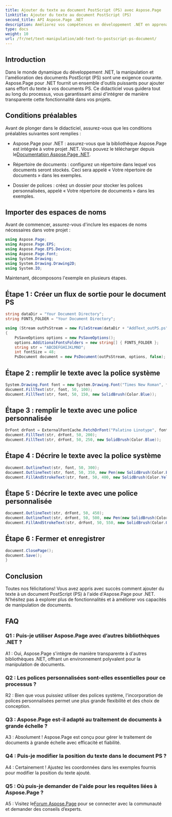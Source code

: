 ```yaml
---
title: Ajouter du texte au document PostScript (PS) avec Aspose.Page
linktitle: Ajouter du texte au document PostScript (PS)
second_title: API Aspose.Page .NET
description: Améliorez vos compétences en développement .NET en apprenant à ajouter du texte aux documents PostScript (PS) à l'aide d'Aspose.Page. Explorez des exemples étape par étape et libérez le pouvoir de la manipulation de documents.
type: docs
weight: 10
url: /fr/net/text-manipulation/add-text-to-postscript-ps-document/
---
```

## Introduction

Dans le monde dynamique du développement .NET, la manipulation et l'amélioration des documents PostScript (PS) sont une exigence courante. Aspose.Page pour .NET fournit un ensemble d'outils puissants pour ajouter sans effort du texte à vos documents PS. Ce didacticiel vous guidera tout au long du processus, vous garantissant ainsi d'intégrer de manière transparente cette fonctionnalité dans vos projets.

## Conditions préalables

Avant de plonger dans le didacticiel, assurez-vous que les conditions préalables suivantes sont remplies :

-  Aspose.Page pour .NET : assurez-vous que la bibliothèque Aspose.Page est intégrée à votre projet .NET. Vous pouvez le télécharger depuis le[Documentation Aspose.Page .NET](https://reference.aspose.com/page/net/).

- Répertoire de documents : configurez un répertoire dans lequel vos documents seront stockés. Ceci sera appelé « Votre répertoire de documents » dans les exemples.

- Dossier de polices : créez un dossier pour stocker les polices personnalisées, appelé « Votre répertoire de documents » dans les exemples.

## Importer des espaces de noms

Avant de commencer, assurez-vous d'inclure les espaces de noms nécessaires dans votre projet :

```csharp
using Aspose.Page;
using Aspose.Page.EPS;
using Aspose.Page.EPS.Device;
using Aspose.Page.Font;
using System.Drawing;
using System.Drawing.Drawing2D;
using System.IO;
```

Maintenant, décomposons l'exemple en plusieurs étapes.

## Étape 1 : Créer un flux de sortie pour le document PS

```csharp
string dataDir = "Your Document Directory";
string FONTS_FOLDER = "Your Document Directory";

using (Stream outPsStream = new FileStream(dataDir + "AddText_outPS.ps", FileMode.Create))
{
    PsSaveOptions options = new PsSaveOptions();
    options.AdditionalFontsFolders = new string[] { FONTS_FOLDER };
    string str = "ABCDEFGHIJKLMNO";
    int fontSize = 48;
    PsDocument document = new PsDocument(outPsStream, options, false);
```

## Étape 2 : remplir le texte avec la police système

```csharp
System.Drawing.Font font = new System.Drawing.Font("Times New Roman", fontSize, FontStyle.Bold);
document.FillText(str, font, 50, 100);
document.FillText(str, font, 50, 150, new SolidBrush(Color.Blue));
```

## Étape 3 : remplir le texte avec une police personnalisée

```csharp
DrFont drFont = ExternalFontCache.FetchDrFont("Palatino Linotype", fontSize, FontStyle.Regular);
document.FillText(str, drFont, 50, 200);
document.FillText(str, drFont, 50, 250, new SolidBrush(Color.Blue));
```

## Étape 4 : Décrire le texte avec la police système

```csharp
document.OutlineText(str, font, 50, 300);
document.OutlineText(str, font, 50, 350, new Pen(new SolidBrush(Color.BlueViolet), 2));
document.FillAndStrokeText(str, font, 50, 400, new SolidBrush(Color.Yellow), new Pen(new SolidBrush(Color.BlueViolet), 2));
```

## Étape 5 : Décrire le texte avec une police personnalisée

```csharp
document.OutlineText(str, drFont, 50, 450);
document.OutlineText(str, drFont, 50, 500, new Pen(new SolidBrush(Color.BlueViolet), 2));
document.FillAndStrokeText(str, drFont, 50, 550, new SolidBrush(Color.Orange), new Pen(new SolidBrush(Color.Blue), 2));
```

## Étape 6 : Fermer et enregistrer

```csharp
document.ClosePage();
document.Save();
}
```

## Conclusion

Toutes nos félicitations! Vous avez appris avec succès comment ajouter du texte à un document PostScript (PS) à l'aide d'Aspose.Page pour .NET. N'hésitez pas à explorer plus de fonctionnalités et à améliorer vos capacités de manipulation de documents.

## FAQ

### Q1 : Puis-je utiliser Aspose.Page avec d’autres bibliothèques .NET ?

A1 : Oui, Aspose.Page s'intègre de manière transparente à d'autres bibliothèques .NET, offrant un environnement polyvalent pour la manipulation de documents.

### Q2 : Les polices personnalisées sont-elles essentielles pour ce processus ?

R2 : Bien que vous puissiez utiliser des polices système, l'incorporation de polices personnalisées permet une plus grande flexibilité et des choix de conception.

### Q3 : Aspose.Page est-il adapté au traitement de documents à grande échelle ?

A3 : Absolument ! Aspose.Page est conçu pour gérer le traitement de documents à grande échelle avec efficacité et fiabilité.

### Q4 : Puis-je modifier la position du texte dans le document PS ?

A4 : Certainement ! Ajustez les coordonnées dans les exemples fournis pour modifier la position du texte ajouté.

### Q5 : Où puis-je demander de l'aide pour les requêtes liées à Aspose.Page ?

 A5 : Visitez le[Forum Aspose.Page](https://forum.aspose.com/c/page/39) pour se connecter avec la communauté et demander des conseils d’experts.